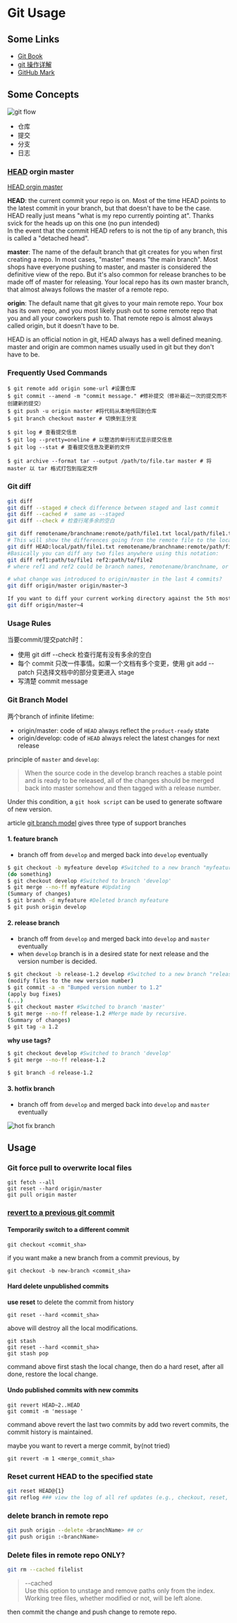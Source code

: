 
# Git Usage

## Some Links

- [Git Book][]
- [git 操作详解][git remote]
- [GitHub Mark][]

## Some Concepts

![git flow](_git_img/git-flow.jpg)

- 仓库
- 提交
- 分支
- 日志

### [HEAD][git HEAD] orgin master

[HEAD orgin master][]

**HEAD**: the current commit your repo is on. Most of the time HEAD points to the latest commit in your branch, but that doesn't have to be the case. HEAD really just means "what is my repo currently pointing at". Thanks svick for the heads up on this one (no pun intended)  
In the event that the commit HEAD refers to is not the tip of any branch, this is called a "detached head".

**master**: The name of the default branch that git creates for you when first creating a repo. In most cases, "master" means "the main branch". Most shops have everyone pushing to master, and master is considered the definitive view of the repo. But it's also common for release branches to be made off of master for releasing. Your local repo has its own master branch, that almost always follows the master of a remote repo.

**origin**: The default name that git gives to your main remote repo. Your box has its own repo, and you most likely push out to some remote repo that you and all your coworkers push to. That remote repo is almost always called origin, but it doesn't have to be.

HEAD is an official notion in git, HEAD always has a well defined meaning. master and origin are common names usually used in git but they don't have to be.


### Frequently Used Commands

```git
$ git remote add origin some-url #设置仓库
$ git commit --amend -m "commit message." #修补提交（修补最近一次的提交而不创建新的提交）
$ git push -u origin master #将代码从本地传回到仓库
$ git branch checkout master # 切换到主分支

$ git log # 查看提交信息
$ git log --pretty=oneline # 以整洁的单行形式显示提交信息
$ git log --stat # 查看提交信息及更新的文件

$ git archive --format tar --output /path/to/file.tar master # 将 master 以 tar 格式打包到指定文件
```
### Git diff

```bash
git diff
git diff --staged # check difference between staged and last commit
git diff --cached #  same as --staged
git diff --check # 检查行尾多余的空白
```

```bash
git diff remotename/branchname:remote/path/file1.txt local/path/file1.txt
# This will show the differences going from the remote file to the local file. Or to view the differences in the other direction:
git diff HEAD:local/path/file1.txt remotename/branchname:remote/path/file1.txt
#Basically you can diff any two files anywhere using this notation:
git diff ref1:path/to/file1 ref2:path/to/file2
# where ref1 and ref2 could be branch names, remotename/branchname, or even commit SHAs.

# what change was introduced to origin/master in the last 4 commits?
git diff origin/master origin/master~3

If you want to diff your current working directory against the 5th most recent commit on origin/master, you would omit the first argument:
git diff origin/master~4
```

### Usage Rules

当要commit/提交patch时：

- 使用 git diff --check 检查行尾有没有多余的空白
- 每个 commit 只改一件事情。如果一个文档有多个变更，使用 git add --patch 只选择文档中的部分变更进入 stage
- 写清楚 commit message

### Git Branch Model

两个branch of infinite lifetime:

- origin/master: code of `HEAD` always reflect the `product-ready` state
- origin/develop: code of `HEAD` always relect the latest changes for next release

principle of `master` and `develop`:

> When the source code in the develop branch reaches a stable point and is ready to be released, all of the changes should be merged back into master somehow and then tagged with a release number. 

Under this condition, a `git hook script` can be used to generate software of new version.

article [git branch model][] gives three type of support branches

#### 1. feature branch

- branch off from `develop` and merged back into `develop` eventually

```bash
$ git checkout -b myfeature develop #Switched to a new branch "myfeature"
(do something)
$ git checkout develop #Switched to branch 'develop'
$ git merge --no-ff myfeature #Updating
(Summary of changes)
$ git branch -d myfeature #Deleted branch myfeature
$ git push origin develop 
```

#### 2. release branch

- branch off from `develop` and merged back into `develop` and `master` eventually
- when `develop` branch is in a desired state for next release and the version number is decided.
	
```bash
$ git checkout -b release-1.2 develop #Switched to a new branch "release-1.2"
(modify files to the new version number)
$ git commit -a -m "Bumped version number to 1.2"
(apply bug fixes)
(...)
$ git checkout master #Switched to branch 'master'
$ git merge --no-ff release-1.2 #Merge made by recursive.
(Summary of changes)
$ git tag -a 1.2
```
**why use tags?**

```bash
$ git checkout develop #Switched to branch 'develop'
$ git merge --no-ff release-1.2
```

```bash
$ git branch -d release-1.2
```
			
#### 3. hotfix branch
- branch off from `develop` and merged back into `develop` and `master` eventually

![hot fix branch](_git_img/hotfix-branches.png)

## Usage

### Git force pull to overwrite local files

```
git fetch --all
git reset --hard origin/master
git pull origin master 
```

### [revert to a previous git commit][]

#### Temporarily switch to a different commit

```
git checkout <commit_sha>
```

if you want make a new branch from a commit previous, by

```
git checkout -b new-branch <commit_sha>
```

#### **Hard delete unpublished commits**

**use reset** to delete the commit from history

```
git reset --hard <commit_sha>
```

above will destroy all the local modifications.

```
git stash
git reset --hard <commit_sha>
git stash pop
```

command above first stash the local change, then do a hard reset,
after all done, restore the local change.

#### **Undo published commits with new commits**

```
git revert HEAD~2..HEAD
git commit -m 'message '
```

command above revert the last two commits by add two revert commits,
the commit history is maintained.

maybe you want to revert a merge commit, by(not tried)

```
git revert -m 1 <merge_commit_sha>
```

### Reset current HEAD to the specified state


```bash
git reset HEAD@{1}
git reflog ### view the log of all ref updates (e.g., checkout, reset, commit, merge)
```

### delete branch in remote repo

```bash
git push origin --delete <branchName> ## or
git push origin :<branchName>
```

### Delete files in remote repo **ONLY**?

```bash
git rm --cached filelist
```

>  --cached  
Use this option to unstage and remove paths only from the index.
Working tree files, whether modified or not, will be left alone.

then commit the change and push change to remote repo.


[Git Book]: http://git-scm.com/book/en/v2
[git branch model]: http://nvie.com/posts/a-successful-git-branching-model/
[git remote]: http://www.ruanyifeng.com/blog/2014/06/git_remote.html
[GitHub Mark]: https://github.com/github/markup
[HEAD orgin master]: http://stackoverflow.com/questions/8196544/what-are-the-git-concepts-of-head-master-origin
[git HEAD]: http://git-scm.com/book/en/v2/Git-Internals-Git-References#The-HEAD
[revert to a previous git commit]: http://stackoverflow.com/questions/4114095/revert-to-a-previous-git-commit
